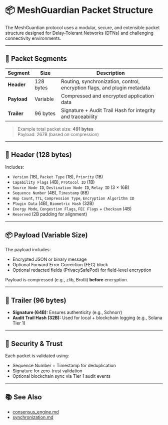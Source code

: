 
# 📦 MeshGuardian Packet Structure

The MeshGuardian protocol uses a modular, secure, and extensible packet structure designed for Delay-Tolerant Networks (DTNs) and challenging connectivity environments.

---

## 🧱 Packet Segments

| Segment   | Size         | Description |
|-----------|--------------|-------------|
| **Header**    | 128 bytes    | Routing, synchronization, control, encryption flags, and plugin metadata |
| **Payload**   | Variable     | Compressed and encrypted application data |
| **Trailer**   | 96 bytes     | Signature + Audit Trail Hash for integrity and traceability |

> Example total packet size: **491 bytes**  
> Payload: 267B (based on compression)

---

## 🔐 Header (128 bytes)

Includes:
- `Version` (1B), `Packet Type` (1B), `Priority` (1B)
- `Capability Flags` (4B), `Protocol ID` (1B)
- `Source Node ID`, `Destination Node ID`, `Relay ID` (3 × 16B)
- `Sequence Number` (4B), `Timestamp` (8B)
- `Hop Count`, `TTL`, `Compression Type`, `Encryption Algorithm ID`
- `Plugin Data` (4B), `Biometric Hash` (32B)
- `Energy Mode`, `Congestion Flags`, `FEC Flags` + `Checksum` (4B)
- `Reserved` (2B padding for alignment)

---

## 📦 Payload (Variable Size)

The payload includes:
- Encrypted JSON or binary message
- Optional Forward Error Correction (FEC) block
- Optional redacted fields (PrivacySafePod) for field-level encryption

Payload is compressed (e.g., zlib, Brotli) **before** encryption.

---

## 🧾 Trailer (96 bytes)

- **Signature (64B):** Ensures authenticity (e.g., Schnorr)
- **Audit Trail Hash (32B):** Used for local + blockchain logging (e.g., Solana Tier 1)

---

## 🔐 Security & Trust

Each packet is validated using:
- Sequence Number + Timestamp for deduplication
- Signature for zero-trust validation
- Optional blockchain sync via Tier 1 audit events

---

## 📚 See Also

- [consensus_engine.md](./consensus_engine.md)
- [synchronization.md](./synchronization.md)
